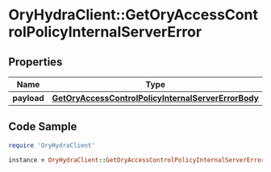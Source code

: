 # OryHydraClient::GetOryAccessControlPolicyInternalServerError

## Properties

Name | Type | Description | Notes
------------ | ------------- | ------------- | -------------
**payload** | [**GetOryAccessControlPolicyInternalServerErrorBody**](GetOryAccessControlPolicyInternalServerErrorBody.md) |  | [optional] 

## Code Sample

```ruby
require 'OryHydraClient'

instance = OryHydraClient::GetOryAccessControlPolicyInternalServerError.new(payload: null)
```


